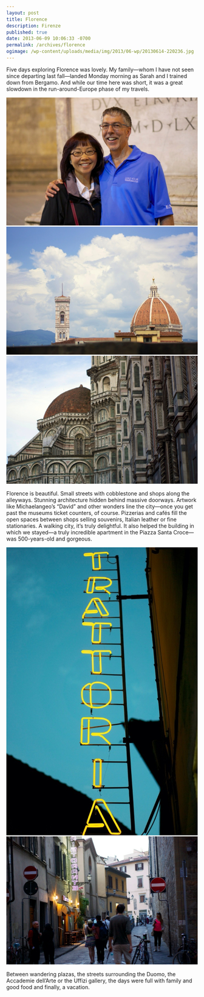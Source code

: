 ```yaml
---
layout: post
title: Florence
description: Firenze
published: true
date: 2013-06-09 10:06:33 -0700
permalink: /archives/florence
ogimage: /wp-content/uploads/media/img/2013/06-wp/20130614-220236.jpg
---
```

Five days exploring Florence was lovely. My family—whom I have not seen since departing last fall—landed Monday morning as Sarah and I trained down from Bergamo. And while our time here was short, it was a great slowdown in the run-around-Europe phase of my travels.

![Parents][1]
![The Duomo (Florence Cathedral), from Uffizi][2]
![The Duomo (Florence Cathedral)][3]

Florence is beautiful. Small streets with cobblestone and shops along the alleyways. Stunning architecture hidden behind massive doorways. Artwork like Michaelangeo’s “David” and other wonders line the city—once you get past the museums ticket counters, of course. Pizzerias and cafés fill the open spaces between shops selling souvenirs, Italian leather or fine stationaries. A walking city, it’s truly delightful. It also helped the building in which we stayed—a truly incredible apartment in the Piazza Santa Croce—was 500-years-old and gorgeous.

![Trattoria][4]
![Street][5]

Between wandering plazas, the streets surrounding the Duomo, the Accademie dell’Arte or the Uffizi gallery, the days were full with family and good food and finally, a vacation.

 [1]: /wp-content/uploads/media/img/2013/06-wp/20130614-220227.jpg
 [2]: /wp-content/uploads/media/img/2013/06-wp/20130614-220236.jpg
 [3]: /wp-content/uploads/media/img/2013/06-wp/20130614-220247.jpg
 [4]: /wp-content/uploads/media/img/2013/06-wp/20130614-220302.jpg
 [5]: /wp-content/uploads/media/img/2013/06-wp/20130614-220309.jpg
